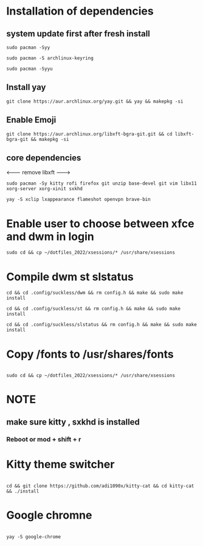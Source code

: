 # Installation of dependencies

## system update first after fresh install

```
sudo pacman -Syy

sudo pacman -S archlinux-keyring

sudo pacman -Syyu
```

## Install yay

```
git clone https://aur.archlinux.org/yay.git && yay && makepkg -si
```

## Enable Emoji

```
git clone https://aur.archlinux.org/libxft-bgra-git.git && cd libxft-bgra-git && makepkg -si
```

## core dependencies

<--- remove libxft --->

```
sudo pacman -Sy kitty rofi firefox git unzip base-devel git vim libx11 xorg-server xorg-xinit sxkhd
```

```
yay -S xclip lxappearance flameshot openvpn brave-bin
```

# Enable user to choose between xfce and dwm in login

```
sudo cd && cp ~/dotfiles_2022/xsessions/* /usr/share/xsessions
```

# Compile dwm st slstatus

```
cd && cd .config/suckless/dwm && rm config.h && make && sudo make install

cd && cd .config/suckless/st && rm config.h && make && sudo make install

cd && cd .config/suckless/slstatus && rm config.h && make && sudo make install

```

# Copy /fonts to /usr/shares/fonts

```

sudo cd && cp ~/dotfiles_2022/xsessions/* /usr/share/xsessions

```

# NOTE

## make sure kitty , sxkhd is installed

### Reboot or mod + shift + r

# Kitty theme switcher

```

cd && git clone https://github.com/adi1090x/kitty-cat && cd kitty-cat && ./install

```

# Google chromne

```

yay -S google-chrome

```

```

```
